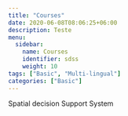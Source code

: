 ```yaml
---
title: "Courses"
date: 2020-06-08T08:06:25+06:00
description: Teste
menu:
  sidebar:
    name: Courses
    identifier: sdss
    weight: 10
tags: ["Basic", "Multi-lingual"]
categories: ["Basic"]
---
```


Spatial decision Support System
